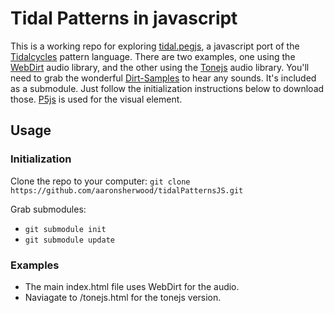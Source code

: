 # Tidal Patterns in javascript

This is a working repo for exploring [tidal.pegjs](https://github.com/gibber-cc/tidal.pegjs), a javascript port of the [Tidalcycles](https://tidalcycles.org/) pattern language. There are two examples, one using the [WebDirt](https://github.com/dktr0/WebDirt) audio library, and the other using the [Tonejs](https://tonejs.github.io/) audio library. You'll need to grab the wonderful [Dirt-Samples](https://github.com/tidalcycles/Dirt-Samples) to hear any sounds. It's included as a submodule. Just follow the initialization instructions below to download those. [P5js](https://p5js.org/) is used for the visual element.

## Usage

### Initialization
Clone the repo to your computer: `git clone https://github.com/aaronsherwood/tidalPatternsJS.git`

Grab submodules:
* `git submodule init`
* `git submodule update`

### Examples
* The main index.html file uses WebDirt for the audio.
* Naviagate to /tonejs.html for the tonejs version.
